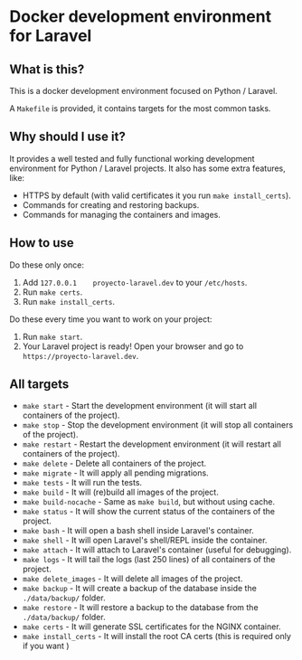 # Docker development environment for Laravel

## What is this?

This is a docker development environment focused on Python / Laravel.

A `Makefile` is provided, it contains targets for the most common tasks.

## Why should I use it?

It provides a well tested and fully functional working development environment for Python / Laravel projects. It also has some extra features, like:

* HTTPS by default (with valid certificates it you run `make install_certs`).
* Commands for creating and restoring backups.
* Commands for managing the containers and images.

## How to use

Do these only once:

1. Add `127.0.0.1    proyecto-laravel.dev` to your `/etc/hosts`.
3. Run `make certs`.
2. Run `make install_certs`.

Do these every time you want to work on your project:

1. Run `make start`.
2. Your Laravel project is ready! Open your browser and go to `https://proyecto-laravel.dev`.

## All targets

* `make start` - Start the development environment (it will start all containers of the project).
* `make stop` - Stop the development environment (it will stop all containers of the project).
* `make restart` - Restart the development environment (it will restart all containers of the project).
* `make delete` - Delete all containers of the project.
* `make migrate` - It will apply all pending migrations.
* `make tests` - It will run the tests.
* `make build` - It will (re)build all images of the project.
* `make build-nocache` - Same as `make build`, but without using cache.
* `make status` - It will show the current status of the containers of the project.
* `make bash` - It will open a bash shell inside Laravel's container.
* `make shell` - It will open Laravel's shell/REPL inside the container.
* `make attach` - It will attach to Laravel's container (useful for debugging).
* `make logs` - It will tail the logs (last 250 lines) of all containers of the project.
* `make delete_images` - It will delete all images of the project.
* `make backup` - It will create a backup of the database inside the `./data/backup/` folder.
* `make restore` - It will restore a backup to the database from the `./data/backup/` folder.
* `make certs` - It will generate SSL certificates for the NGINX container.
* `make install_certs` - It will install the root CA certs (this is required only if you want )